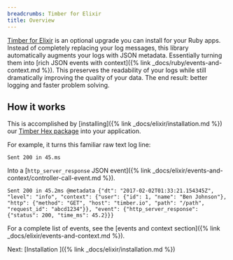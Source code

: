 ```yaml
---
breadcrumbs: Timber for Elixir
title: Overview
---
```


[Timber for Elixir](https://github.com/timberio/timber-elixir) is an optional upgrade you can
install for your Ruby apps. Instead of completely replacing your log messages, this library
automatically augments your logs with JSON metadata. Essentially turning them into
[rich JSON events with context]({% link _docs/ruby/events-and-context.md %}). This preserves the
readability of your logs while still dramatically improving the quality of your data.
The end result: better logging and faster problem solving.


## How it works

This is accomplished by [installing]({% link _docs/elixir/installation.md %}) our
[Timber Hex package](https://hex.pm/packages/timber) into your application.

For example, it turns this familiar raw text log line:

```
Sent 200 in 45.ms
```

Into a [`http_server_response` JSON event]({% link _docs/elixir/events-and-context/controller-call-event.md %}).

```
Sent 200 in 45.2ms @metadata {"dt": "2017-02-02T01:33:21.154345Z", "level": "info", "context": {"user": {"id": 1, "name": "Ben Johnson"}, "http": {"method": "GET", "host": "timber.io", "path": "/path", "request_id": "abcd1234"}}, "event": {"http_server_response": {"status": 200, "time_ms": 45.2}}}
```

For a complete list of events, see the [events and context section]({% link _docs/elixir/events-and-context.md %}).


<div class="next">
  Next: [Installation <i class="fa fa-arrow-circle-right" aria-hidden="true"></i>]({% link _docs/elixir/installation.md %})
</div>